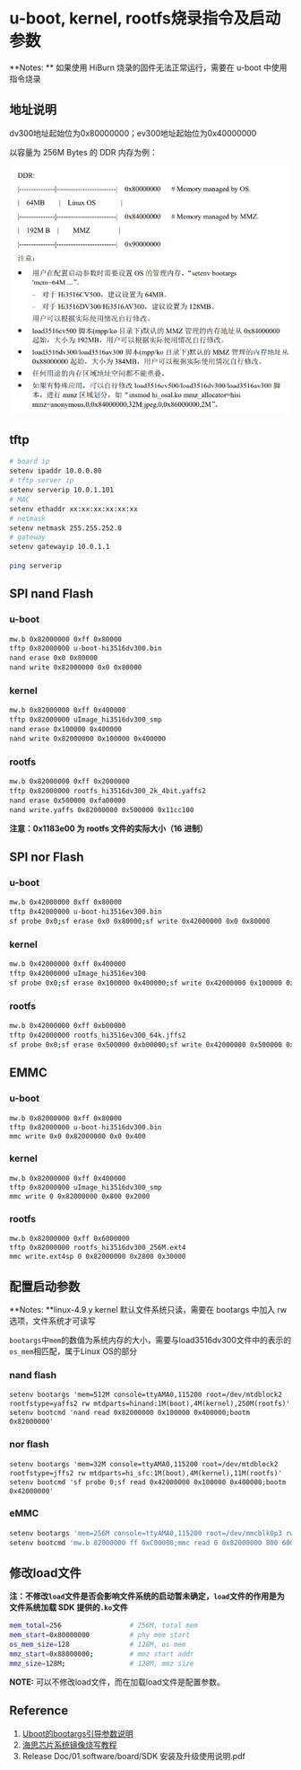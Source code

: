 # u-boot, kernel, rootfs烧录指令及启动参数

**Notes: ** 如果使用 HiBurn 烧录的固件无法正常运行，需要在 u-boot 中使用指令烧录

## 地址说明

dv300地址起始位为0x80000000；ev300地址起始位为0x40000000

以容量为 256M Bytes 的 DDR 内存为例：

![image-20221208133548351](../../assets/image-20221208133548351.png)

## tftp

```sh
# board ip
setenv ipaddr 10.0.0.80
# tftp server ip
setenv serverip 10.0.1.101
# MAC
setenv ethaddr xx:xx:xx:xx:xx:xx
# netmask
setenv netmask 255.255.252.0
# gateway
setenv gatewayip 10.0.1.1

ping serverip 
```

## SPI nand Flash

### u-boot

```sh
mw.b 0x82000000 0xff 0x80000
tftp 0x82000000 u-boot-hi3516dv300.bin
nand erase 0x0 0x80000
nand write 0x82000000 0x0 0x80000
```

### kernel

```sh
mw.b 0x82000000 0xff 0x400000
tftp 0x82000000 uImage_hi3516dv300_smp
nand erase 0x100000 0x400000
nand write 0x82000000 0x100000 0x400000
```

### rootfs

```sh
mw.b 0x82000000 0xff 0x2000000
tftp 0x82000000 rootfs_hi3516dv300_2k_4bit.yaffs2
nand erase 0x500000 0xfa00000
nand write.yaffs 0x82000000 0x500000 0x11cc100
```

**注意：0x1183e00 为 rootfs 文件的实际大小（16 进制）**

## SPI  nor Flash

### u-boot

```sh
mw.b 0x42000000 0xff 0x80000
tftp 0x42000000 u-boot-hi3516ev300.bin
sf probe 0x0;sf erase 0x0 0x80000;sf write 0x42000000 0x0 0x80000
```

### kernel

```sh
mw.b 0x42000000 0xff 0x400000
tftp 0x42000000 uImage_hi3516ev300
sf probe 0x0;sf erase 0x100000 0x400000;sf write 0x42000000 0x100000 0x400000
```

### rootfs

```sh
mw.b 0x42000000 0xff 0xb00000
tftp 0x42000000 rootfs_hi3516ev300_64k.jffs2
sf probe 0x0;sf erase 0x500000 0xb00000;sf write 0x42000000 0x500000 0xb00000
```

## EMMC

### u-boot

```shell
mw.b 0x82000000 0xff 0x80000
tftp 0x82000000 u-boot-hi3516dv300.bin
mmc write 0x0 0x82000000 0x0 0x400
```

### kernel

```shell
mw.b 0x82000000 0xff 0x400000
tftp 0x82000000 uImage_hi3516dv300_smp
mmc write 0 0x82000000 0x800 0x2000
```

### rootfs

```shell
mw.b 0x82000000 0xff 0x6000000
tftp 0x82000000 rootfs_hi3516dv300_256M.ext4
mmc write.ext4sp 0 0x82000000 0x2800 0x30000
```





## 配置启动参数

**Notes: **linux-4.9.y kernel 默认文件系统只读，需要在 bootargs 中加入 rw 选项，文件系统才可读写

`bootargs`中`mem`的数值为系统内存的大小，需要与load3516dv300文件中的表示的`os_mem`相匹配，属于Linux OS的部分

### nand flash

```shell
setenv bootargs 'mem=512M console=ttyAMA0,115200 root=/dev/mtdblock2 rootfstype=yaffs2 rw mtdparts=hinand:1M(boot),4M(kernel),250M(rootfs)'
setenv bootcmd 'nand read 0x82000000 0x100000 0x400000;bootm 0x82000000'
```

### nor flash

```shell
setenv bootargs 'mem=32M console=ttyAMA0,115200 root=/dev/mtdblock2 rootfstype=jffs2 rw mtdparts=hi_sfc:1M(boot),4M(kernel),11M(rootfs)'
setenv bootcmd 'sf probe 0;sf read 0x42000000 0x100000 0x400000;bootm 0x42000000'
```

### eMMC

```sh
setenv bootargs 'mem=256M console=ttyAMA0,115200 root=/dev/mmcblk0p3 rw rootfstype=ext4 rootwait blkdevparts=mmcblk0:1M(boot),4M(kernel),256M(rootfs)'
setenv bootcmd 'mw.b 82000000 ff 0xC00000;mmc read 0 0x82000000 800 6000;bootm 0x82000000
```

## 修改load文件

**注：**不修改`load`文件是否会影响文件系统的启动暂未确定，`load`文件的作用是**为文件系统加载 SDK 提供的`.ko`文件**

```sh
mem_total=256                 # 256M, total mem
mem_start=0x80000000          # phy mem start
os_mem_size=128               # 128M, os mem
mmz_start=0x88000000;         # mmz start addr
mmz_size=128M;                # 128M, mmz size
```

**NOTE:** 可以不修改load文件，而在加载load文件是配置参数。

## Reference

1. [Uboot的bootargs引导参数说明](https://www.365seal.com/y/ABpkZMg6VM.html)
1. [海思芯片系统镜像烧写教程](https://zhuanlan.zhihu.com/p/71789194)
1. Release Doc/01.software/board/SDK 安装及升级使用说明.pdf

